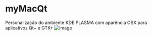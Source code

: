 # myMacQt
Personalização do ambiente KDE PLASMA com aparência OSX para aplicativos Qt+ e GTK+
![image](https://github.com/EmmyVinte/myMacQt/assets/117837570/5fdd7669-69bc-4e9c-b7ba-a11ebfc3dc92)
